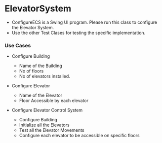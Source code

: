 # ElevatorSystem

- ConfigureECS is a Swing UI program. Please run this class to configure the Elevator System.
- Use the other Test Clases for testing the specific implementation.

### Use Cases

- Configure Building 
  - Name of the Building
  - No of floors 
  - No of elevators installed.
  
- Configure Elevator
  - Name of the Elevator
  - Floor Accessible by each elevator
  
- Configure Elevator Control System
  - Configure Building
  - Initialize all the Elevators
  - Test all the Elevator Movements
  - Configure each elevator to be accessible on specific floors
